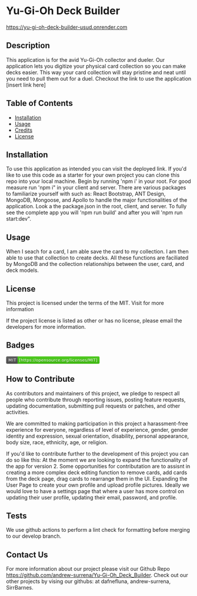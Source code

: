 # Yu-Gi-Oh Deck Builder
https://yu-gi-oh-deck-builder-usud.onrender.com 
## Description

This application is for the avid Yu-Gi-Oh collector and dueler. Our application lets you digitize your physical card collection so you can make decks easier. This way your card collection will stay pristine and neat until you need to pull them out for a duel. Checkout the link to use the application [insert link here]

## Table of Contents

- [Installation](#installation)
- [Usage](#usage)
- [Credits](#credits)
- [License](#license)

## Installation

To use this application as intended you can visit the deployed link. If you'd like to use this code as a starter for your own project you can clone this repo into your local machine. Begin by running 'npm i' in your root. For good measure run 'npm i" in your client and server. There are various packages to familiarize yourself with such as: React Bootstrap, ANT Design, MongoDB, Mongoose, and Apollo to handle the major functionalities of the application. Look a the package.json in the root, client, and server. To fully see the complete app you will 'npm run build' and after you will 'npm run start:dev".

## Usage

 When I seach for a card, I am able save the card to my collection. I am then able to use that collection to create decks. All these functions are faciliated by MongoDB and the collection relationships between the user, card, and deck models.

## License

This project is licensed under the terms of the MIT. Visit  for more information

If the project license is listed as other or has no license, please email the developers for more information.

## Badges

<svg xmlns="http://www.w3.org/2000/svg" xmlns:xlink="http://www.w3.org/1999/xlink" width="254" height="20" role="img" aria-label="MIT: [https://opensource.org/licenses/MIT]"><title>MIT: [https://opensource.org/licenses/MIT]</title><linearGradient id="s" x2="0" y2="100%"><stop offset="0" stop-color="#bbb" stop-opacity=".1"/><stop offset="1" stop-opacity=".1"/></linearGradient><clipPath id="r"><rect width="254" height="20" rx="3" fill="#fff"/></clipPath><g clip-path="url(#r)"><rect width="31" height="20" fill="#555"/><rect x="31" width="223" height="20" fill="#4c1"/><rect width="254" height="20" fill="url(#s)"/></g><g fill="#fff" text-anchor="middle" font-family="Verdana,Geneva,DejaVu Sans,sans-serif" text-rendering="geometricPrecision" font-size="110"><text aria-hidden="true" x="165" y="150" fill="#010101" fill-opacity=".3" transform="scale(.1)" textLength="210">MIT</text><text x="165" y="140" transform="scale(.1)" fill="#fff" textLength="210">MIT</text><text aria-hidden="true" x="1415" y="150" fill="#010101" fill-opacity=".3" transform="scale(.1)" textLength="2130">[https://opensource.org/licenses/MIT]</text><text x="1415" y="140" transform="scale(.1)" fill="#fff" textLength="2130">[https://opensource.org/licenses/MIT]</text></g></svg>

## How to Contribute

As contributors and maintainers of this project, we pledge to respect all people who contribute through reporting issues, posting feature requests, updating documentation, submitting pull requests or patches, and other activities.

We are committed to making participation in this project a harassment-free experience for everyone, regardless of level of experience, gender, gender identity and expression, sexual orientation, disability, personal appearance, body size, race, ethnicity, age, or religion.

If you'd like to contribute further to the development of this project you can do so like this:
At the moment we are looking to expand the functionality of the app for version 2. Some opportunities for contributation are to assisnt in creating a more complex deck editing function to remove cards, add cards from the deck page, drag cards to rearrange them in the UI. Expanding the User Page to create your own profile and upload profile pictures. Ideally we would love to have a settings page that where a user has more control on updating their user profile, updating their email, password, and profile.

## Tests

We use github actions to perform a lint check for formatting before merging to our develop branch.

## Contact Us

For more information about our project please visit our Github Repo <https://github.com/andrew-surrena/Yu-Gi-Oh_Deck_Builder>. Check out our other projects by vising our githubs: at dafnefluna, andrew-surrena, SirrBarnes.
